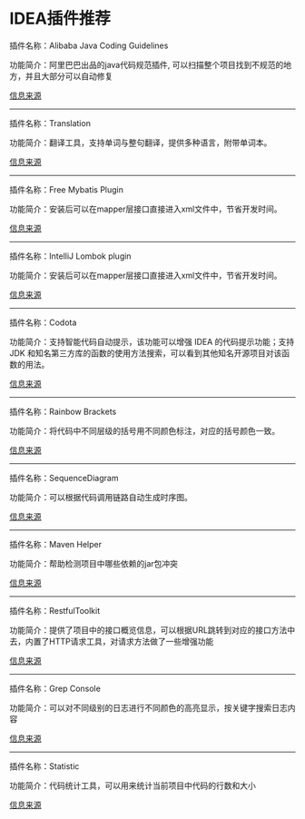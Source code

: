 # IDEA插件推荐

插件名称：Alibaba Java Coding Guidelines

功能简介：阿里巴巴出品的java代码规范插件, 可以扫描整个项目找到不规范的地方，并且大部分可以自动修复

[信息来源](https://github.com/xiaoxiunique/tool-tips/blob/master/IDEA%20%E8%A3%85%E6%9C%BA%E5%BF%85%E5%A4%87%E6%8F%92%E4%BB%B6.md)

---

插件名称：Translation

功能简介：翻译工具，支持单词与整句翻译，提供多种语言，附带单词本。

[信息来源](https://github.com/xiaoxiunique/tool-tips/blob/master/IDEA%20%E8%A3%85%E6%9C%BA%E5%BF%85%E5%A4%87%E6%8F%92%E4%BB%B6.md)

---

插件名称：Free Mybatis Plugin

功能简介：安装后可以在mapper层接口直接进入xml文件中，节省开发时间。

[信息来源](https://github.com/xiaoxiunique/tool-tips/blob/master/IDEA%20%E8%A3%85%E6%9C%BA%E5%BF%85%E5%A4%87%E6%8F%92%E4%BB%B6.md)

---

插件名称：IntelliJ Lombok plugin

功能简介：安装后可以在mapper层接口直接进入xml文件中，节省开发时间。

[信息来源](https://github.com/xiaoxiunique/tool-tips/blob/master/IDEA%20%E8%A3%85%E6%9C%BA%E5%BF%85%E5%A4%87%E6%8F%92%E4%BB%B6.md)

---

插件名称：Codota

功能简介：支持智能代码自动提示，该功能可以增强 IDEA 的代码提示功能；支持 JDK 和知名第三方库的函数的使用方法搜索，可以看到其他知名开源项目对该函数的用法。

[信息来源](https://github.com/xiaoxiunique/tool-tips/blob/master/IDEA%20%E8%A3%85%E6%9C%BA%E5%BF%85%E5%A4%87%E6%8F%92%E4%BB%B6.md)

---

插件名称：Rainbow Brackets

功能简介：将代码中不同层级的括号用不同颜色标注，对应的括号颜色一致。

[信息来源](https://github.com/xiaoxiunique/tool-tips/blob/master/IDEA%20%E8%A3%85%E6%9C%BA%E5%BF%85%E5%A4%87%E6%8F%92%E4%BB%B6.md)

---

插件名称：SequenceDiagram

功能简介：可以根据代码调用链路自动生成时序图。

[信息来源](https://github.com/xiaoxiunique/tool-tips/blob/master/IDEA%20%E8%A3%85%E6%9C%BA%E5%BF%85%E5%A4%87%E6%8F%92%E4%BB%B6.md)

--- 

插件名称：Maven Helper

功能简介：帮助检测项目中哪些依赖的jar包冲突

[信息来源](https://segmentfault.com/a/1190000017542396)

--- 

插件名称：RestfulToolkit

功能简介：提供了项目中的接口概览信息，可以根据URL跳转到对应的接口方法中去，内置了HTTP请求工具，对请求方法做了一些增强功能

[信息来源](https://juejin.im/post/5eba9a5bf265da7bca50010c)

--- 

插件名称：Grep Console

功能简介：可以对不同级别的日志进行不同颜色的高亮显示，按关键字搜索日志内容

[信息来源](https://juejin.im/post/5eba9a5bf265da7bca50010c)

--- 

插件名称：Statistic

功能简介：代码统计工具，可以用来统计当前项目中代码的行数和大小

[信息来源](https://juejin.im/post/5eba9a5bf265da7bca50010c)
